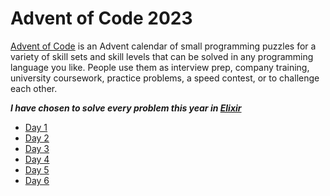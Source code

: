 # Advent of Code 2023

[Advent of Code](https://adventofcode.com/2023/about) is an Advent calendar of small programming puzzles for a variety
of skill sets and skill levels that can be solved in any programming language you
like. People use them as interview prep, company training, university coursework,
practice problems, a speed contest, or to challenge each other.

**_I have chosen to solve every problem this year in [Elixir](https://elixir-lang.org/)_**

- [Day 1](./day01/README.md)
- [Day 2](./day02/README.md)
- [Day 3](./day03/README.md)
- [Day 4](./day04/README.md)
- [Day 5](./day05/README.md)
- [Day 6](./day06/README.md)
